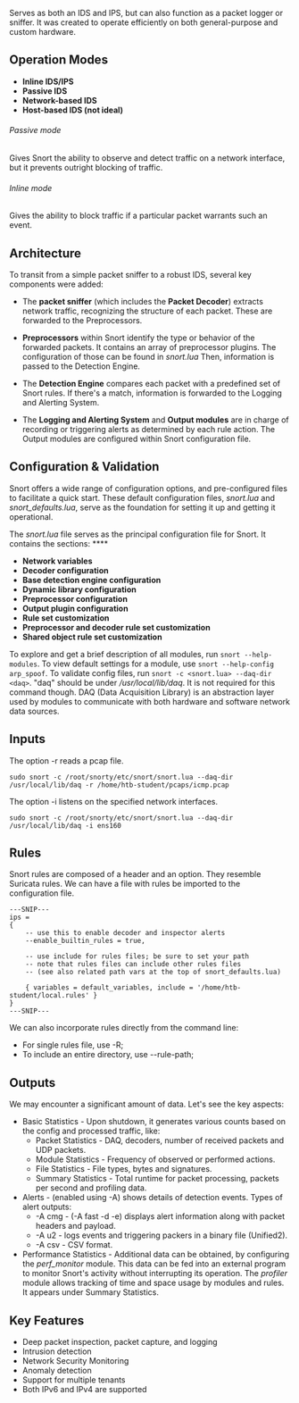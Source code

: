 Serves as both an IDS and IPS, but can also function as a packet logger or sniffer. It was created to operate efficiently on both general-purpose and custom hardware.

## Operation Modes

- **Inline IDS/IPS**
- **Passive IDS**
- **Network-based IDS**
- **Host-based IDS (not ideal)**
###### Passive mode
Gives Snort the ability to observe and detect traffic on a network interface, but it prevents outright blocking of traffic.
###### Inline mode
Gives the ability to block traffic if a particular packet warrants such an event.

## Architecture

To transit from a simple packet sniffer to a robust IDS, several key components were added:

- The **packet sniffer** (which includes the **Packet Decoder**) extracts network traffic, recognizing the structure of each packet. These are forwarded to the Preprocessors.

- **Preprocessors** within Snort identify the type or behavior of the forwarded packets. It contains an array of preprocessor plugins. The configuration of those can be found in _snort.lua_ Then, information is passed to the Detection Engine.

- The **Detection Engine** compares each packet with a predefined set of Snort rules. If there's a match, information is forwarded to the Logging and Alerting System.

- The **Logging and Alerting System** and **Output modules** are in charge of recording or triggering alerts as determined by each rule action. The Output modules are configured within Snort configuration file.

## Configuration & Validation

Snort offers a wide range of configuration options, and pre-configured files to facilitate a quick start. These default configuration files, _snort.lua_ and _snort_defaults.lua_, serve as the foundation for setting it up and getting it operational.

The _snort.lua_ file serves as the principal configuration file for Snort. It contains the sections: ****
- **Network variables**
- **Decoder configuration**
- **Base detection engine configuration**
- **Dynamic library configuration**
- **Preprocessor configuration**
- **Output plugin configuration**
- **Rule set customization**
- **Preprocessor and decoder rule set customization**
- **Shared object rule set customization**

To explore and get a brief description of all modules, run `snort --help-modules`.
To view default settings for a module, use `snort --help-config arp_spoof`.
To validate config files, run `snort -c <snort.lua> --daq-dir <daq>`. "daq" should be under _/usr/local/lib/daq_. It is not required for this command though.
DAQ (Data Acquisition Library) is an abstraction layer used by modules to communicate with both hardware and software network data sources.

## Inputs

The option -r reads a pcap file.
```shell-session
sudo snort -c /root/snorty/etc/snort/snort.lua --daq-dir /usr/local/lib/daq -r /home/htb-student/pcaps/icmp.pcap
```

The option -i listens on the specified network interfaces.
```shell-session
sudo snort -c /root/snorty/etc/snort/snort.lua --daq-dir /usr/local/lib/daq -i ens160
```

## Rules

Snort rules are composed of a header and an option. They resemble Suricata rules.
We can have a file with rules be imported to the configuration file.
```shell-session
---SNIP---
ips =
{
    -- use this to enable decoder and inspector alerts
    --enable_builtin_rules = true,

    -- use include for rules files; be sure to set your path
    -- note that rules files can include other rules files
    -- (see also related path vars at the top of snort_defaults.lua)

    { variables = default_variables, include = '/home/htb-student/local.rules' }
}
---SNIP---
```

We can also incorporate rules directly from the command line:
- For single rules file, use -R;
- To include an entire directory, use --rule-path;

## Outputs

We may encounter a significant amount of data. Let's see the key aspects:
- Basic Statistics - Upon shutdown, it generates various counts based on the config and processed traffic, like:
	- Packet Statistics - DAQ, decoders, number of received packets and UDP packets.
	- Module Statistics - Frequency of observed or performed actions.
	- File Statistics - File types, bytes and signatures.
	- Summary Statistics - Total runtime for packet processing, packets per second and profiling data.
- Alerts - (enabled using -A) shows details of detection events. Types of alert outputs:
	- -A cmg - (-A fast -d -e) displays alert information along with packet headers and payload.
	- -A u2 - logs events and triggering packers in a binary file (Unified2).
	- -A csv - CSV format.
- Performance Statistics - Additional data can be obtained, by configuring the _perf_monitor_ module. This data can be fed into an external program to monitor Snort's activity without interrupting its operation. The _profiler_ module allows tracking of time and space usage by modules and rules. It appears under Summary Statistics.

## Key Features

- Deep packet inspection, packet capture, and logging
- Intrusion detection
- Network Security Monitoring
- Anomaly detection
- Support for multiple tenants
- Both IPv6 and IPv4 are supported
